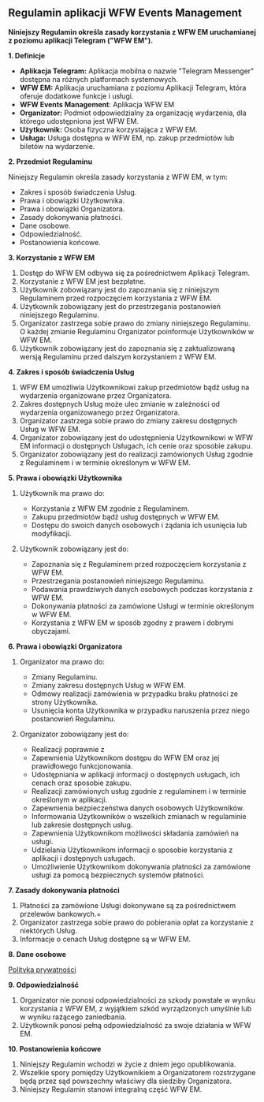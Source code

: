 ## Regulamin aplikacji WFW Events Management

**Niniejszy Regulamin określa zasady korzystania z WFW EM uruchamianej z poziomu aplikacji Telegram ("WFW EM").**

**1. Definicje**

- **Aplikacja Telegram:** Aplikacja mobilna o nazwie "Telegram Messenger" dostępna na różnych platformach systemowych.
- **WFW EM:** Aplikacja uruchamiana z poziomu Aplikacji Telegram, która oferuje dodatkowe funkcje i usługi.
- **WFW Events Management**: Aplikacja WFW EM
- **Organizator:** Podmiot odpowiedzialny za organizację wydarzenia, dla którego udostępniona jest WFW EM.
- **Użytkownik:** Osoba fizyczna korzystająca z WFW EM.
- **Usługa:** Usługa dostępna w WFW EM, np. zakup przedmiotów lub biletów na wydarzenie.

**2. Przedmiot Regulaminu**

Niniejszy Regulamin określa zasady korzystania z WFW EM, w tym:

- Zakres i sposób świadczenia Usług.
- Prawa i obowiązki Użytkownika.
- Prawa i obowiązki Organizatora.
- Zasady dokonywania płatności.
- Dane osobowe.
- Odpowiedzialność.
- Postanowienia końcowe.

**3. Korzystanie z WFW EM**

1. Dostęp do WFW EM odbywa się za pośrednictwem Aplikacji Telegram.
2. Korzystanie z WFW EM jest bezpłatne.
3. Użytkownik zobowiązany jest do zapoznania się z niniejszym Regulaminem przed rozpoczęciem korzystania z WFW EM.
4. Użytkownik zobowiązany jest do przestrzegania postanowień niniejszego Regulaminu.
5. Organizator zastrzega sobie prawo do zmiany niniejszego Regulaminu. O każdej zmianie Regulaminu Organizator poinformuje Użytkowników w WFW EM.
6. Użytkownik zobowiązany jest do zapoznania się z zaktualizowaną wersją Regulaminu przed dalszym korzystaniem z WFW EM.

**4. Zakres i sposób świadczenia Usług**

1. WFW EM umożliwia Użytkownikowi zakup przedmiotów bądź usług na wydarzenia organizowane przez Organizatora.
2. Zakres dostępnych Usług może ulec zmianie w zależności od wydarzenia organizowanego przez Organizatora.
3. Organizator zastrzega sobie prawo do zmiany zakresu dostępnych Usług w WFW EM.
4. Organizator zobowiązany jest do udostępnienia Użytkownikowi w WFW EM informacji o dostępnych Usługach, ich cenie oraz sposobie zakupu.
5. Organizator zobowiązany jest do realizacji zamówionych Usług zgodnie z Regulaminem i w terminie określonym w WFW EM.

**5. Prawa i obowiązki Użytkownika**

1. Użytkownik ma prawo do:

   - Korzystania z WFW EM zgodnie z Regulaminem.
   - Zakupu przedmiotów bądź usług dostępnych w WFW EM.
   - Dostępu do swoich danych osobowych i żądania ich usunięcia lub modyfikacji.

2. Użytkownik zobowiązany jest do:

   - Zapoznania się z Regulaminem przed rozpoczęciem korzystania z WFW EM.
   - Przestrzegania postanowień niniejszego Regulaminu.
   - Podawania prawdziwych danych osobowych podczas korzystania z WFW EM.
   - Dokonywania płatności za zamówione Usługi w terminie określonym w WFW EM.
   - Korzystania z WFW EM w sposób zgodny z prawem i dobrymi obyczajami.

**6. Prawa i obowiązki Organizatora**

1. Organizator ma prawo do:

   - Zmiany Regulaminu.
   - Zmiany zakresu dostępnych Usług w WFW EM.
   - Odmowy realizacji zamówienia w przypadku braku płatności ze strony Użytkownika.
   - Usunięcia konta Użytkownika w przypadku naruszenia przez niego postanowień Regulaminu.

2. Organizator zobowiązany jest do:

   - Realizacji poprawnie z
   - Zapewnienia Użytkownikom dostępu do WFW EM oraz jej prawidłowego funkcjonowania.
   - Udostępniania w aplikacji informacji o dostępnych usługach, ich cenach oraz sposobie zakupu.
   - Realizacji zamówionych usług zgodnie z regulaminem i w terminie określonym w aplikacji.
   - Zapewnienia bezpieczeństwa danych osobowych Użytkowników.
   - Informowania Użytkowników o wszelkich zmianach w regulaminie lub zakresie dostępnych usług.
   - Zapewnienia Użytkownikom możliwości składania zamówień na usługi.
   - Udzielania Użytkownikom informacji o sposobie korzystania z aplikacji i dostępnych usługach.
   - Umożliwienie Użytkownikom dokonywania płatności za zamówione usługi za pomocą bezpiecznych systemów płatności.

**7. Zasady dokonywania płatności**

1. Płatności za zamówione Usługi dokonywane są za pośrednictwem przelewów bankowych.=
2. Organizator zastrzega sobie prawo do pobierania opłat za korzystanie z niektórych Usług.
3. Informacje o cenach Usług dostępne są w WFW EM.

**8. Dane osobowe**

[Polityka prywatności](../privacy.md)

**9. Odpowiedzialność**

1. Organizator nie ponosi odpowiedzialności za szkody powstałe w wyniku korzystania z WFW EM, z wyjątkiem szkód wyrządzonych umyślnie lub w wyniku rażącego zaniedbania.
2. Użytkownik ponosi pełną odpowiedzialność za swoje działania w WFW EM.

**10. Postanowienia końcowe**

1. Niniejszy Regulamin wchodzi w życie z dniem jego opublikowania.
2. Wszelkie spory pomiędzy Użytkownikiem a Organizatorem rozstrzygane będą przez sąd powszechny właściwy dla siedziby Organizatora.
3. Niniejszy Regulamin stanowi integralną część WFW EM.
